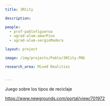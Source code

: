 ```yaml
---
title: 3RCity

description: 

people:
  - prof-pablofigueroa
  - ugrad-alum-omarPino
  - ugrad-alum-sergioMadera

layout: project

image: /img/projects/Pablo/3RCity.PNG

research_area: Mixed Realities


---
```


Juego sobre los tipos de reciclaje

<a href="https://www.newgrounds.com/portal/view/701972">https://www.newgrounds.com/portal/view/701972</a>